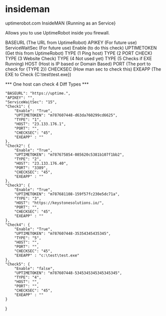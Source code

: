 # insideman
uptimerobot.com InsideMAN {Running as an Service}

Allows you to use UptimeRobot inside you firewall.


BASEURL (The URL from UptimeRobot)
APIKEY  (For future use)
ServiceWaitSec   (For future use)
Enable (to do this check)
UPTIMETOKEN (Get this from UptimeRobot)
TYPE (1 Ping host)
TYPE (2 PORT CHECK)
TYPE (3  Website Check)
TYPE (4 Not used yet)
TYPE (5 Checks if EXE Running)
HOST (Host is IP based or Domain Based)
PORT (The port to check for {TYPE 2})
CHECKSEC (How man sec to check this)
EXEAPP (The EXE to Check {C:\test\test.exe})


*** One host can check 4 Diff Types ***

	"BASEURL": "https://uptime.",
	"APIKEY": "",
	"ServiceWaitSec": "15",
	"Check1": {
		"Enable": "True",
		"UPTIMETOKEN": "m787607448-d63da760299cd6625",
		"TYPE": "1",
		"HOST": "23.133.176.1",
		"PORT": "",
		"CHECKSEC": "45",
		"EXEAPP" : ""
	},
	"Check2": {
		"Enable": "True",
		"UPTIMETOKEN": "m787675854-085620c5381b107f1bb2",
		"TYPE": "2",
		"HOST": "23.133.176.40",
		"PORT": "3389",
		"CHECKSEC": "45",
		"EXEAPP" : ""
	},
	"Check3": {
		"Enable": "True",
		"UPTIMETOKEN": "m787681108-159f57fc230e5dc71a",
		"TYPE": "3",
		"HOST": "https://keystonesolutions.io/",
		"PORT": "",
		"CHECKSEC": "45",
		"EXEAPP" : ""
	},
	"Check4": {
		"Enable": "True",
		"UPTIMETOKEN": "m787607448-35354345435345",
		"TYPE": "5",
		"HOST": "",
		"PORT": "",
		"CHECKSEC": "45",
		"EXEAPP" : "c:\test\test.exe"
	},
	"Check5": {
		"Enable": "false",
		"UPTIMETOKEN": "m787607448-5345345345345345345",
		"TYPE": "4",
		"HOST": "",
		"PORT": "",
		"CHECKSEC": "45",
		"EXEAPP" : ""
	}
}

